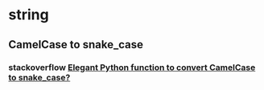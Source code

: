 # string

## CamelCase to snake_case

### stackoverflow [Elegant Python function to convert CamelCase to snake_case?](https://stackoverflow.com/questions/1175208/elegant-python-function-to-convert-camelcase-to-snake-case)